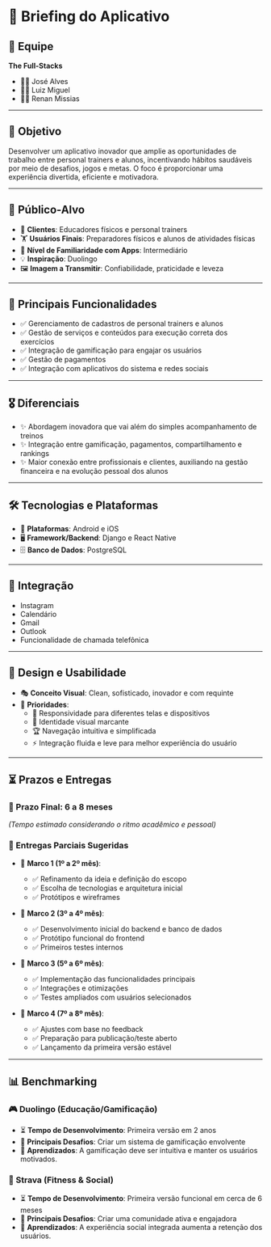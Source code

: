 # 📄 Briefing do Aplicativo

## 📌 Equipe
**The Full-Stacks**
- 👨‍💻 José Alves  
- 👨‍💻 Luiz Miguel  
- 👨‍💻 Renan Missias

---

## 🎯 Objetivo
Desenvolver um aplicativo inovador que amplie as oportunidades de trabalho entre personal trainers e alunos, incentivando hábitos saudáveis por meio de desafios, jogos e metas. O foco é proporcionar uma experiência divertida, eficiente e motivadora.

---

## 🎯 Público-Alvo
- 👥 **Clientes**: Educadores físicos e personal trainers  
- 🏋️ **Usuários Finais**: Preparadores físicos e alunos de atividades físicas  
- 📱 **Nível de Familiaridade com Apps**: Intermediário  
- 💡 **Inspiração**: Duolingo  
- 🖼️ **Imagem a Transmitir**: Confiabilidade, praticidade e leveza

---

## 🚀 Principais Funcionalidades
- ✅ Gerenciamento de cadastros de personal trainers e alunos  
- ✅ Gestão de serviços e conteúdos para execução correta dos exercícios  
- ✅ Integração de gamificação para engajar os usuários  
- ✅ Gestão de pagamentos  
- ✅ Integração com aplicativos do sistema e redes sociais

---

## 🎖️ Diferenciais
- ✨ Abordagem inovadora que vai além do simples acompanhamento de treinos  
- ✨ Integração entre gamificação, pagamentos, compartilhamento e rankings  
- ✨ Maior conexão entre profissionais e clientes, auxiliando na gestão financeira e na evolução pessoal dos alunos

---

## 🛠️ Tecnologias e Plataformas
- 📱 **Plataformas**: Android e iOS  
- 🖥️ **Framework/Backend**: Django e React Native  
- 🗄️ **Banco de Dados**: PostgreSQL

---

## 🔗 Integração
- Instagram  
- Calendário  
- Gmail  
- Outlook  
- Funcionalidade de chamada telefônica

---

## 🎨 Design e Usabilidade
- 🎭 **Conceito Visual**: Clean, sofisticado, inovador e com requinte  
- 🔑 **Prioridades**:
  - 📏 Responsividade para diferentes telas e dispositivos  
  - 🎨 Identidade visual marcante  
  - 🏆 Navegação intuitiva e simplificada  
  - ⚡ Integração fluida e leve para melhor experiência do usuário

---

## ⏳ Prazos e Entregas

### 🏁 Prazo Final: 6 a 8 meses  
_(Tempo estimado considerando o ritmo acadêmico e pessoal)_

### 📌 Entregas Parciais Sugeridas

- 📅 **Marco 1 (1º a 2º mês)**:
  - ✅ Refinamento da ideia e definição do escopo  
  - ✅ Escolha de tecnologias e arquitetura inicial  
  - ✅ Protótipos e wireframes

- 📅 **Marco 2 (3º a 4º mês)**:
  - ✅ Desenvolvimento inicial do backend e banco de dados  
  - ✅ Protótipo funcional do frontend  
  - ✅ Primeiros testes internos

- 📅 **Marco 3 (5º a 6º mês)**:
  - ✅ Implementação das funcionalidades principais  
  - ✅ Integrações e otimizações  
  - ✅ Testes ampliados com usuários selecionados

- 📅 **Marco 4 (7º a 8º mês)**:
  - ✅ Ajustes com base no feedback  
  - ✅ Preparação para publicação/teste aberto  
  - ✅ Lançamento da primeira versão estável

---

## 📊 Benchmarking

### 🎮 Duolingo (Educação/Gamificação)
- ⏳ **Tempo de Desenvolvimento**: Primeira versão em 2 anos  
- 🚧 **Principais Desafios**: Criar um sistema de gamificação envolvente  
- 📌 **Aprendizados**: A gamificação deve ser intuitiva e manter os usuários motivados.

### 🏃 Strava (Fitness & Social)
- ⏳ **Tempo de Desenvolvimento**: Primeira versão funcional em cerca de 6 meses  
- 🚧 **Principais Desafios**: Criar uma comunidade ativa e engajadora  
- 📌 **Aprendizados**: A experiência social integrada aumenta a retenção dos usuários.
